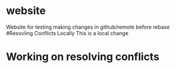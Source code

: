 # website
Website for testing
making changes in github/remote before rebase
#Resovling Conflicts Locally
This is a local change
# Working on resolving conflicts

